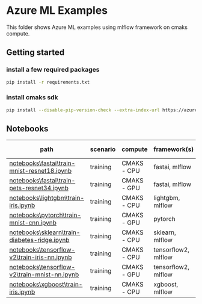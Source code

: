 # Azure ML Examples

This folder shows Azure ML examples using mlflow framework on cmaks compute.

## Getting started

### install a few required packages

```sh
pip install -r requirements.txt
```

### install cmaks sdk

```sh
pip install --disable-pip-version-check --extra-index-url https://azuremlsdktestpypi.azureedge.net/CmAks-Compute-Test/D58E86006C65 azureml-pipeline-steps azureml-contrib-pipeline-steps azureml-contrib-k8s --upgrade
```

## Notebooks

path|scenario|compute|framework(s)|dataset|environment type|distribution|other
-|-|-|-|-|-|-|-
[notebooks\fastai\train-mnist-resnet18.ipynb](https://github.com/Azure/AML-Kubernetes/tree/master/sample_notebooks/009%20MLFlow/fastai/mnist-resnet18/train-mnist-resnet18.ipynb)|training|CMAKS - CPU|fastai, mlflow|mnist|conda file|None|None
[notebooks\fastai\train-pets-resnet34.ipynb](https://github.com/Azure/AML-Kubernetes/tree/master/sample_notebooks/009%20MLFlow/fastai/pets-resnet34/train-pets-resnet34.ipynb)|training|CMAKS - GPU|fastai, mlflow|pets|docker file|None|broken :(
[notebooks\lightgbm\train-iris.ipynb](https://github.com/Azure/AML-Kubernetes/tree/master/sample_notebooks/009%20MLFlow/lightgbm/iris/train-iris.ipynb)|training|CMAKS - CPU|lightgbm, mlflow|iris|pip file|None|None
[notebooks\pytorch\train-mnist-cnn.ipynb](https://github.com/Azure/AML-Kubernetes/tree/master/sample_notebooks/009%20MLFlow/pytorch/mnist-cnn/train-mnist-cnn.ipynb)|training|CMAKS - GPU|pytorch|mnist|curated|None|None
[notebooks\sklearn\train-diabetes-ridge.ipynb](https://github.com/Azure/AML-Kubernetes/tree/master/sample_notebooks/009%20MLFlow/sklearn/diabetes-ridge/train-diabetes-ridge.ipynb)|training|CMAKS - CPU|sklearn, mlflow|diabetes|conda file|None|None
[notebooks\tensorflow-v2\train-iris-nn.ipynb](https://github.com/Azure/AML-Kubernetes/tree/master/sample_notebooks/009%20MLFlow/tensorflow-v2/iris-nn/train-iris-nn.ipynb)|training|CMAKS - CPU|tensorflow2, mlflow|iris|conda file|None|None
[notebooks\tensorflow-v2\train-mnist-nn.ipynb](https://github.com/Azure/AML-Kubernetes/tree/master/sample_notebooks/009%20MLFlow/tensorflow-v2/mnist-nn/train-mnist-nn.ipynb)|training|CMAKS - GPU|tensorflow2, mlflow|mnist|curated|None|None
[notebooks\xgboost\train-iris.ipynb](https://github.com/Azure/AML-Kubernetes/tree/master/sample_notebooks/009%20MLFlow/xgboost/iris/train-iris.ipynb)|training|CMAKS - CPU|xgboost, mlflow|iris|pip file|None|None
